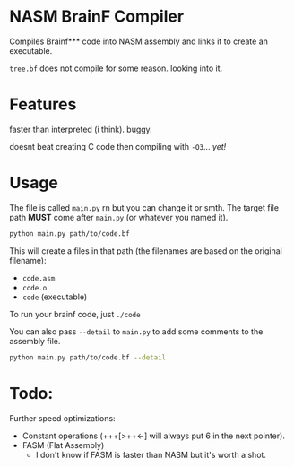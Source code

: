 # NASM BrainF Compiler
Compiles Brainf*** code into NASM assembly and links it to create an executable.

`tree.bf` does not compile for some reason. looking into it.

# Features
faster than interpreted (i think). buggy.

doesnt beat creating C code then compiling with `-O3`... *yet!*

# Usage
The file is called `main.py` rn but you can change it or smth. The target file path **MUST** come after `main.py` (or whatever you named it).
```sh
python main.py path/to/code.bf
```
This will create a files in that path (the filenames are based on the original filename):
- `code.asm`
- `code.o`
- `code` (executable)

To run your brainf code, just `./code`

You can also pass `--detail` to `main.py` to add some comments to the assembly file.
```sh
python main.py path/to/code.bf --detail
```

# Todo:
Further speed optimizations:
- Constant operations (+++\[>++<-\] will always put 6 in the next pointer).
- FASM (Flat Assembly)
  - I don't know if FASM is faster than NASM but it's worth a shot.
